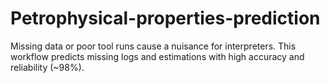 # Petrophysical-properties-prediction
Missing data or poor tool runs cause a nuisance for interpreters. 
This workflow predicts missing logs and estimations with high accuracy and reliability (~98%). 

